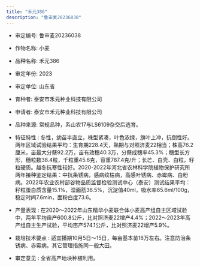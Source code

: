 ```yaml
---
title: "禾元386"
description: "鲁审麦20236038"
---
```

* 审定编号:  鲁审麦20236038

*  作物名称:  小麦

*  品种名称:  禾元386

*  审定年份:  2023

*  审定单位:  山东省

* 育种者:  泰安市禾元种业科技有限公司

*  申请者:  泰安市禾元种业科技有限公司

*  品种来源:  常规品种，系山农17与LS6109杂交后选育。

*  特征特性 : 
冬性，幼苗半直立，株型紧凑，叶色浓绿，旗叶上冲，抗倒性好。两年区域试验结果平均：生育期228.4天，熟期与对照济麦22相当；株高76.2厘米，亩最大分蘖92.2万，亩有效穗40.3万，分蘖成穗率45.3%；穗型长方形，穗粒数38.4粒，千粒重45.6克，容重787.4克/升；长芒、白壳、白粒，籽粒硬质。越冬抗寒性较好。2020-2022年河北省农林科学院植物保护研究所两年接种鉴定结果：中抗条锈病，感病纹枯病，高感叶锈病、赤霉病、白粉病。2022年农业农村部谷物品质监督检验测试中心（泰安）测试结果平均：籽粒蛋白质含量15.1%，湿面筋36.5%，沉淀值40ml，吸水率65.6ml/100g，稳定时间7.6min，面粉白度73.6。
 
*  产量表现 : 
在2020～2022年山东精华小麦联合体小麦高产组自主区域试验中，两年平均亩产600.8公斤，比对照济麦22增产4.4%；2022～2023年高产组自主生产试验，平均亩产574.1公斤，比对照济麦22增产5.9%。

*  栽培技术要点 : 
适宜播期10月5日～15日，每亩基本苗18万左右。注意防治条锈病、赤霉病。其它管理措施同一般大田。

*  审定意见 : 
全省高产地块种植利用。

